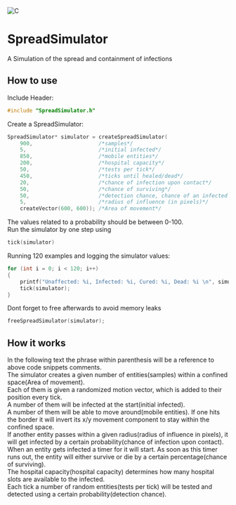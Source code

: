 ![C](https://img.shields.io/badge/-Language-blue?style=for-the-badge&logo=c)
# SpreadSimulator
A Simulation of the spread and containment of infections
## How to use
Include Header:
```c
#include "SpreadSimulator.h"
```
Create a SpreadSimulator:
```c
SpreadSimulator* simulator = createSpreadSimulator(
    900,                     /*samples*/
    5,                       /*initial infected*/
    850,                     /*mobile entities*/
    200,                     /*hospital capacity*/
    50,                      /*tests per tick*/
    450,                     /*ticks until healed/dead*/
    20,                      /*chance of infection upon contact*/
    50,                      /*chance of surviving*/
    50,                      /*detection chance, chance of an infected being found upon testing*/
    5,                       /*radius of influence (in pixels)*/
    createVector(600, 600)); /*Area of movement*/
```  
The values related to a probability should be between 0-100.  
Run the simulator by one step using
```c
tick(simulator)
```
Running 120 examples and logging the simulator values:
```c
for (int i = 0; i < 120; i++)
{
    printf("Unaffected: %i, Infected: %i, Cured: %i, Dead: %i \n", simulator->unaffected, simulator->infected, simulator->cured, simulator->dead);
    tick(simulator);
}
```
Dont forget to free afterwards to avoid memory leaks
```c
freeSpreadSimulator(simulator);
```
## How it works
In the following text the phrase within parenthesis will be a reference to above code snippets comments.  
The simulator creates a given number of entities(samples) within a confined space(Area of movement).  
Each of them is given a randomized motion vector, which is added to their position every tick.   
A number of them will be infected at the start(initial infected).  
A number of them will be able to move around(mobile entities).
If one hits the border it will invert its x/y movement component to stay within the confined space.  
If another entity passes within a given radius(radius of influence in pixels), it will get infected by a certain probability(chance of infection upon contact).  
When an entity gets infected a timer for it will start. As soon as this timer runs out, the entity will either survive or die by a certain percentage(chance of surviving).  
The hospital capacity(hospital capacity) determines how many hospital slots are available to the infected.  
Each tick a number of random entities(tests per tick) will be tested and detected using a certain probability(detection chance).

